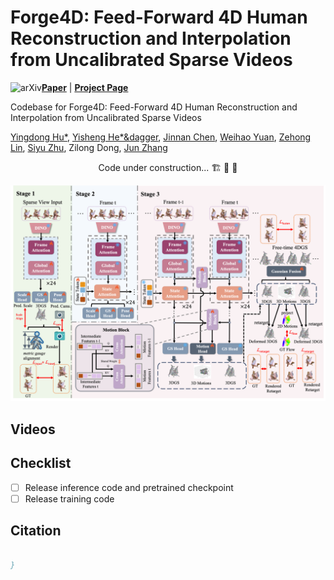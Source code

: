 # Forge4D: Feed-Forward 4D Human Reconstruction and Interpolation from Uncalibrated Sparse Videos

<img src="https://img.shields.io/badge/arXiv-2506.08862-b31b1b" alt="arXiv"></a>[**Paper**](https://github.com/zhenliuZJU/Forge4D) | [**Project Page**](https://github.com/zhenliuZJU/Forge4D) 

Codebase for Forge4D: Feed-Forward 4D Human Reconstruction and Interpolation from Uncalibrated Sparse Videos

[Yingdong Hu*](https://zhenliuzju.github.io/huyingdong/), [Yisheng He*&dagger](https://hyshkust.github.io/), [Jinnan Chen](https://jinnan-chen.github.io/), [Weihao Yuan](https://weihao-yuan.com/), [Zehong Lin](https://zhlinup.github.io/), [Siyu Zhu](https://sites.google.com/site/zhusiyucs/home), Zilong Dong, [Jun Zhang](https://eejzhang.people.ust.hk/)

<p align="center"> Code under construction... 🏗️ 🚧 🔨</p>

<div  align="center">
<img src="./assets/teaser.png" alt="results" width="800">
</div>

## Videos

## Checklist
- [ ] Release inference code and pretrained checkpoint
- [ ] Release training code

## Citation
```bibtex

}
```
